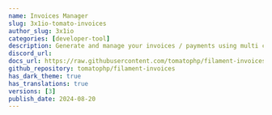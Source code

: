 ```yaml
---
name: Invoices Manager
slug: 3x1io-tomato-invoices
author_slug: 3x1io
categories: [developer-tool]
description: Generate and manage your invoices / payments using multi currencies and multi types in FilamentPHP
discord_url: 
docs_url: https://raw.githubusercontent.com/tomatophp/filament-invoices/master/README.md
github_repository: tomatophp/filament-invoices
has_dark_theme: true
has_translations: true
versions: [3]
publish_date: 2024-08-20
---
```

